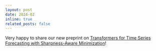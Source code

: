 ```yaml
---
layout: post
date: 2024-02
inline: true
related_posts: false
---
```


Very happy to share our new preprint on <a href="https://arxiv.org/pdf/2402.10198"> Transformers for Time Series Forecasting with Sharpness-Aware Minimization<a/>!
